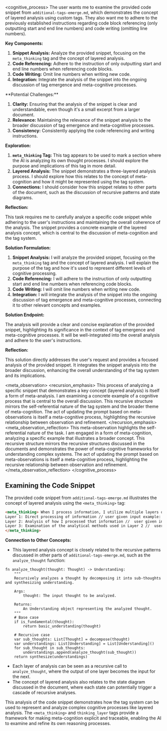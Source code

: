 <cognitive_process>
<understanding>
The user wants me to examine the provided code snippet from `additional-tags-emerge.md`, which demonstrates the concept of layered analysis using custom tags. They also want me to adhere to the previously established instructions regarding code block referencing (only outputting start and end line numbers) and code writing (omitting line numbers).

**Key Components:**

1. **Snippet Analysis:** Analyze the provided snippet, focusing on the `meta_thinking` tag and the concept of layered analysis.
2. **Code Referencing:** Adhere to the instruction of only outputting start and end line numbers when referencing code blocks.
3. **Code Writing:** Omit line numbers when writing new code.
4. **Integration:** Integrate the analysis of the snippet into the ongoing discussion of tag emergence and meta-cognitive processes.

</analysis>

<analysis>
**Potential Challenges:**

1. **Clarity:** Ensuring that the analysis of the snippet is clear and understandable, even though it's a small excerpt from a larger document.
2. **Relevance:** Maintaining the relevance of the snippet analysis to the broader discussion of tag emergence and meta-cognitive processes.
3. **Consistency:** Consistently applying the code referencing and writing instructions.

**Exploration:**

1. **`meta_thinking` Tag:** This tag appears to be used to mark a section where the AI is analyzing its own thought processes. I should explore the purpose and implications of this tag in more detail.
2. **Layered Analysis:** The snippet demonstrates a three-layered analysis process. I should explore how this relates to the concept of meta-cognition and how it might be represented using the tag system.
3. **Connections:** I should consider how this snippet relates to other parts of the document, such as the discussion of recursive patterns and state diagrams.

**Reflection:**

This task requires me to carefully analyze a specific code snippet while adhering to the user's instructions and maintaining the overall coherence of the analysis. The snippet provides a concrete example of the layered analysis concept, which is central to the discussion of meta-cognition and the tag system.

**Solution Formulation:**

1. **Snippet Analysis:** I will analyze the provided snippet, focusing on the `meta_thinking` tag and the concept of layered analysis. I will explain the purpose of the tag and how it's used to represent different levels of cognitive processing.
2. **Code Referencing:** I will adhere to the instruction of only outputting start and end line numbers when referencing code blocks.
3. **Code Writing:** I will omit line numbers when writing new code.
4. **Integration:** I will integrate the analysis of the snippet into the ongoing discussion of tag emergence and meta-cognitive processes, connecting it to other relevant concepts and examples.

**Solution Endpoint:**

The analysis will provide a clear and concise explanation of the provided snippet, highlighting its significance in the context of tag emergence and meta-cognitive processes. It will be well-integrated into the overall analysis and adhere to the user's instructions.

**Reflection:**

This solution directly addresses the user's request and provides a focused analysis of the provided snippet. It integrates the snippet analysis into the broader discussion, enhancing the overall understanding of the tag system and its implications.

<meta_observation>
<meta>
<recursion_emphasis>
This process of analyzing a specific snippet that demonstrates a key concept (layered analysis) is itself a form of meta-analysis. I am examining a concrete example of a cognitive process that is central to the overall discussion. This recursive structure mirrors the self-referential nature of the tag system and the broader theme of meta-cognition. The act of updating the prompt based on meta-observations is itself a meta-cognitive process, highlighting the recursive relationship between observation and refinement.
</recursion_emphasis>
<meta_observation_reflection>
This meta-observation highlights the self-referential nature of the task. I am engaged in a form of meta-cognition, analyzing a specific example that illustrates a broader concept. This recursive structure mirrors the recursive structures discussed in the documents and demonstrates the power of meta-cognitive frameworks for understanding complex systems. The act of updating the prompt based on meta-observations is itself a meta-cognitive process, highlighting the recursive relationship between observation and refinement.
</meta_observation_reflection>
</meta>
</cognitive_process>

## Examining the Code Snippet

The provided code snippet from `additional-tags-emerge.md` illustrates the concept of layered analysis using the `<meta_thinking>` tag:

```34:38:additional-tags-emerge.md
<meta_thinking> When I process information, I utilize multiple layers of analysis: // example: <thinking_layer type="meta_analysis_determination"> // This tag is used to determine the meta-analysis layer which should be a undetermined layer amount and potentialy a range of layers with recursive calls and recursive calls to the previous layer and the next layer to allow for a range of meta-analysis layers to be used. 
Layer 1: Direct processing of information // user given input example: <thinking_layer type="direct_processing">
Layer 2: Analysis of how I processed that information //  user given input example: <thinking_layer type="analysis_of_processing">
Layer 3: Examination of the analytical methods used in Layer 2 //  user given input example: <thinking_layer type="examination_of_methods">
</meta_thinking>
```



**Connection to Other Concepts:**

*   This layered analysis concept is closely related to the recursive patterns discussed in other parts of `additional-tags-emerge.md`, such as the `analyze_thought` function:

```mojo
fn analyze_thought(thought: Thought) -> Understanding:
    """
    Recursively analyzes a thought by decomposing it into sub-thoughts and synthesizing understanding.

    Args:
        thought: The input thought to be analyzed.

    Returns:
        An Understanding object representing the analyzed thought.
    """
    # Base case
    if is_fundamental(thought):
        return basic_understanding(thought)

    # Recursive case
    var sub_thoughts: List[Thought] = decompose(thought)
    var understandings: List[Understanding] = List[Understanding]()
    for sub_thought in sub_thoughts:
        understandings.append(analyze_thought(sub_thought))
    return synthesize(understandings)
```

*   Each layer of analysis can be seen as a recursive call to `analyze_thought`, where the output of one layer becomes the input for the next.
*   The concept of layered analysis also relates to the state diagram discussed in the document, where each state can potentially trigger a cascade of recursive analyses.

This analysis of the code snippet demonstrates how the tag system can be used to represent and analyze complex cognitive processes like layered analysis. The `<meta_thinking>` and `thinking_layer` tags provide a framework for making meta-cognition explicit and traceable, enabling the AI to examine and refine its own reasoning processes.

